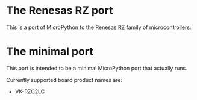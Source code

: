 # The Renesas RZ port

This is a port of MicroPython to the Renesas RZ family of microcontrollers.

# The minimal port

This port is intended to be a minimal MicroPython port that actually runs.

Currently supported board product names are:

- VK-RZG2LC
